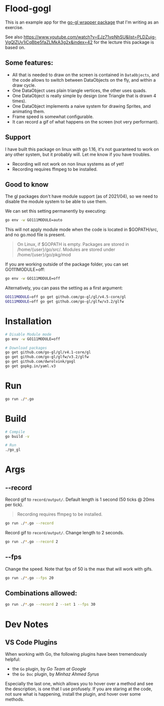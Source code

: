 Flood-gogl
====================
This is an example app for the [go-gl wrapper package](https://github.com/dwrolvink/gogl/tree/main) that I'm writing as an exercise.

See also https://www.youtube.com/watch?v=EJz71vpNhSU&list=PLDZujg-VgQlZUy1iCqBbe5faZLMkA3g2x&index=42 for the lecture this package is based on.

Some features:
--------------------
- All that is needed to draw on the screen is contained in `DataObjects`, and the code allows to switch between DataObjects on the fly, and within a draw cycle.
- One DataObject uses plain triangle vertices, the other uses quads.
- One DataObject is really simple by design (one Triangle that is drawn 4 times).
- One DataObject implements a naive system for drawing Sprites, and animating them.
- Frame speed is somewhat configurable.
- It can record a gif of what happens on the screen (not very performant).

Support 
--------------------
I have built this package on linux with go 1.16, it's not guaranteed to work on any other system, but it probably will. Let me know if you have troubles.
- Recording will not work on non linux systems as of yet!
- Recording requires ffmpeg to be installed.



Good to know
--------------------
The gl packages don't have module support (as of 2021/04), so we need to disable the module system to be able to use them.

We can set this setting permanently by executing:
``` bash
go env -w GO111MODULE=auto
```
This will not apply module mode when the code is located in $GOPATH/src, and no go.mod file is present.

> On Linux, if $GOPATH is empty. Packages are stored in /home/{user}/go/src/. Modules are stored under /home/{user}/go/pkg/mod

If you are working outside of the package folder, you can set GO111MODULE=off:
``` bash 
go env -w GO111MODULE=off
```

Alternatively, you can pass the setting as a first argument:
```bash
GO111MODULE=off go get github.com/go-gl/gl/v4.5-core/gl
GO111MODULE=off go get github.com/go-gl/glfw/v3.2/glfw
```

Installation
====================
```bash
# Disable Module mode
go env -w GO111MODULE=off

# Download packages
go get github.com/go-gl/gl/v4.1-core/gl
go get github.com/go-gl/glfw/v3.2/glfw
go get github.com/dwrolvink/gogl
go get gopkg.in/yaml.v3
```

Run
====================
```bash
go run ./*.go 
```

Build
====================
``` bash
# Compile
go build -v

# Run
./go_gl
```

Args
====================

--record
-------------------
Record gif to `record/output/`. Default length is 1 second (50 ticks @ 20ms per tick).

> Recording requires ffmpeg to be installed.

```bash
go run ./*.go --record
```

Record gif to `record/output/`. Change length to 2 seconds.
```bash
go run ./*.go --record 2
```

--fps
-------------------
Change the speed. Note that fps of 50 is the max that will work with gifs.
```bash
go run ./*.go --fps 20
```

Combinations allowed:
-------------------
```bash
go run ./*.go --record 2 --set 1 --fps 30
```

Dev Notes
====================
VS Code Plugins
--------------------
When working with Go, the following plugins have been tremendously helpful:
- the `Go` plugin, by *Go Team at Google*
- the `Go Doc` plugin, by *Minhaz Ahmed Syrus*

Especially the last one, which allows you to hover over a method and see the description, is one that I use profusely.
If you are staring at the code, not sure what is happening, install the plugin, and hover over some methods.